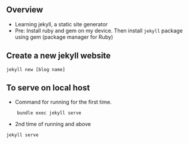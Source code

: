 ## Overview
- Learning jekyll, a static site generator
- Pre: Install ruby and gem on my device. Then install `jekyll` package using gem (package manager for Ruby)


## Create a new jekyll website

```
jekyll new [blog name]
```

## To serve on local host
- Command for running for the first time.

```
    bundle exec jekyll serve
```

- 2nd time of running and above

```
jekyll serve
```

